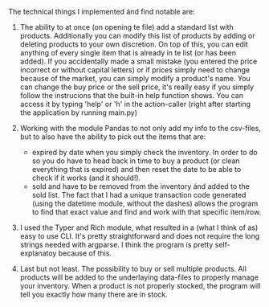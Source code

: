The technical things I implemented ánd find notable are:

1. The ability to at once (on opening te file) add a standard list with products. Additionally you can modify this list of products by adding or deleting products to your own discretion. 
On top of this, you can edit anything of every single item that is already in te list (or has been added). If you accidentally made a small mistake (you entered the price incorrect or without capital letters) or if prices simply need to change because of the market, you can simply modify a product's name. You can change the buy price or the sell price, it's really easy if you simply follow the instrucions that the built-in help function shows. You can access it by typing 'help' or 'h' in the action-caller (right after starting the application by running main.py)

2. Working with the module Pandas to not only add my info to the csv-files, but to also have the ability to pick out the items that are:
    - expired by date when you simply check the inventory. In order to do so you do have to head back in time to buy a product (or clean everything that is expired) and then reset the date to be able to check if it works (and it should!).
    - sold and have to be removed from the inventory ánd added to the sold list. The fact that I had a unique transaction code generated (using the datetime module, without the dashes) allows the program to find that exact value and find and work with that specific item/row.

3. I used the Typer and Rich module, what resulted in a (what I think of as) easy to use CLI. It's pretty straightforward and does not require the long strings needed with argparse. I think the program is pretty self-explanatoy because of this.

4. Last but not least. The possibility to buy or sell multiple products. All products will be added to the underlaying data-files to properly manage your inventory. When a product is not properly stocked, the program will tell you exactly how many there are in stock.
